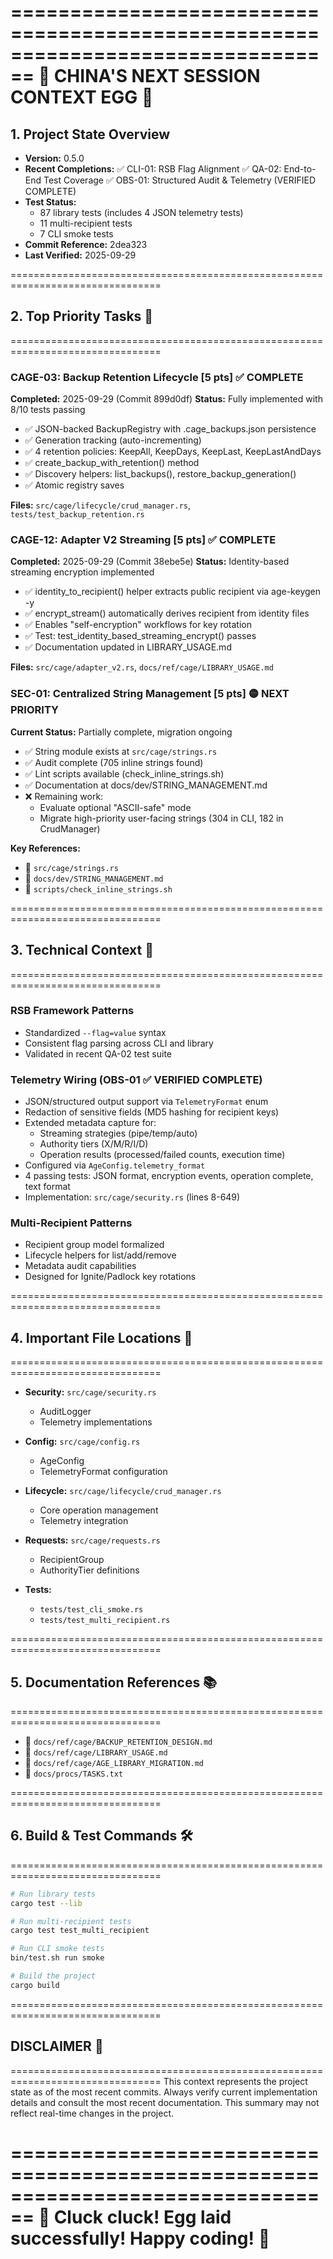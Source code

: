 ================================================================================
🐔 CHINA'S NEXT SESSION CONTEXT EGG 🥚
================================================================================

## 1. Project State Overview
- **Version:** 0.5.0
- **Recent Completions:**
  ✅ CLI-01: RSB Flag Alignment
  ✅ QA-02: End-to-End Test Coverage
  ✅ OBS-01: Structured Audit & Telemetry (VERIFIED COMPLETE)
- **Test Status:**
  - 87 library tests (includes 4 JSON telemetry tests)
  - 11 multi-recipient tests
  - 7 CLI smoke tests
- **Commit Reference:** 2dea323
- **Last Verified:** 2025-09-29

================================================================================
## 2. Top Priority Tasks 🎯
================================================================================

### CAGE-03: Backup Retention Lifecycle [5 pts] ✅ COMPLETE
**Completed:** 2025-09-29 (Commit 899d0df)
**Status:** Fully implemented with 8/10 tests passing
- ✅ JSON-backed BackupRegistry with .cage_backups.json persistence
- ✅ Generation tracking (auto-incrementing)
- ✅ 4 retention policies: KeepAll, KeepDays, KeepLast, KeepLastAndDays
- ✅ create_backup_with_retention() method
- ✅ Discovery helpers: list_backups(), restore_backup_generation()
- ✅ Atomic registry saves

**Files:** `src/cage/lifecycle/crud_manager.rs`, `tests/test_backup_retention.rs`

### CAGE-12: Adapter V2 Streaming [5 pts] ✅ COMPLETE
**Completed:** 2025-09-29 (Commit 38ebe5e)
**Status:** Identity-based streaming encryption implemented
- ✅ identity_to_recipient() helper extracts public recipient via age-keygen -y
- ✅ encrypt_stream() automatically derives recipient from identity files
- ✅ Enables "self-encryption" workflows for key rotation
- ✅ Test: test_identity_based_streaming_encrypt() passes
- ✅ Documentation updated in LIBRARY_USAGE.md

**Files:** `src/cage/adapter_v2.rs`, `docs/ref/cage/LIBRARY_USAGE.md`

### SEC-01: Centralized String Management [5 pts] 🟡 NEXT PRIORITY
**Current Status:** Partially complete, migration ongoing
- ✅ String module exists at `src/cage/strings.rs`
- ✅ Audit complete (705 inline strings found)
- ✅ Lint scripts available (check_inline_strings.sh)
- ✅ Documentation at docs/dev/STRING_MANAGEMENT.md
- ❌ Remaining work:
  - Evaluate optional "ASCII-safe" mode
  - Migrate high-priority user-facing strings (304 in CLI, 182 in CrudManager)

**Key References:**
- 📁 `src/cage/strings.rs`
- 📄 `docs/dev/STRING_MANAGEMENT.md`
- 🔧 `scripts/check_inline_strings.sh`

================================================================================
## 3. Technical Context 🔬
================================================================================

### RSB Framework Patterns
- Standardized `--flag=value` syntax
- Consistent flag parsing across CLI and library
- Validated in recent QA-02 test suite

### Telemetry Wiring (OBS-01 ✅ VERIFIED COMPLETE)
- JSON/structured output support via `TelemetryFormat` enum
- Redaction of sensitive fields (MD5 hashing for recipient keys)
- Extended metadata capture for:
  - Streaming strategies (pipe/temp/auto)
  - Authority tiers (X/M/R/I/D)
  - Operation results (processed/failed counts, execution time)
- Configured via `AgeConfig.telemetry_format`
- 4 passing tests: JSON format, encryption events, operation complete, text format
- Implementation: `src/cage/security.rs` (lines 8-649)

### Multi-Recipient Patterns
- Recipient group model formalized
- Lifecycle helpers for list/add/remove
- Metadata audit capabilities
- Designed for Ignite/Padlock key rotations

================================================================================
## 4. Important File Locations 📂
================================================================================
- **Security:** `src/cage/security.rs`
  - AuditLogger
  - Telemetry implementations

- **Config:** `src/cage/config.rs`
  - AgeConfig
  - TelemetryFormat configuration

- **Lifecycle:** `src/cage/lifecycle/crud_manager.rs`
  - Core operation management
  - Telemetry integration

- **Requests:** `src/cage/requests.rs`
  - RecipientGroup
  - AuthorityTier definitions

- **Tests:**
  - `tests/test_cli_smoke.rs`
  - `tests/test_multi_recipient.rs`

================================================================================
## 5. Documentation References 📚
================================================================================
- 📄 `docs/ref/cage/BACKUP_RETENTION_DESIGN.md`
- 📄 `docs/ref/cage/LIBRARY_USAGE.md`
- 📄 `docs/ref/cage/AGE_LIBRARY_MIGRATION.md`
- 📄 `docs/procs/TASKS.txt`

================================================================================
## 6. Build & Test Commands 🛠️
================================================================================
```bash
# Run library tests
cargo test --lib

# Run multi-recipient tests
cargo test test_multi_recipient

# Run CLI smoke tests
bin/test.sh run smoke

# Build the project
cargo build
```

================================================================================
## DISCLAIMER 🚨
================================================================================
This context represents the project state as of the most recent commits. Always verify current implementation details and consult the most recent documentation. This summary may not reflect real-time changes in the project.

================================================================================
🐔 Cluck cluck! Egg laid successfully! Happy coding! 🥚
================================================================================
